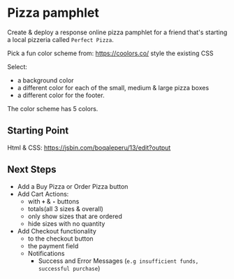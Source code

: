 # Pizza pamphlet

Create & deploy a response online pizza pamphlet for a friend that's starting a local pizzeria called `Perfect Pizza`.

Pick a fun color scheme from: https://coolors.co/ style the existing CSS

Select:
* a background color
* a different color for each of the small, medium & large pizza boxes
* a different color for the footer.

The color scheme has 5 colors.

## Starting Point

Html & CSS: https://jsbin.com/boqaleperu/13/edit?output

## Next Steps

* Add a Buy Pizza or Order Pizza button
* Add Cart Actions:
  * with **`+`** & **`-`** buttons 
  * totals(all 3 sizes & overall)
  * only show sizes that are ordered
  * hide sizes with no quantity
* Add Checkout functionality
  * to the checkout button
  * the payment field
  * Notifications 
     - Success and Error Messages (`e.g insufficient funds, successful purchase`)